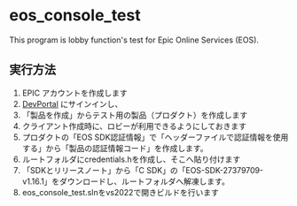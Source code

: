 # eos_console_test

This program is lobby function's test for Epic Online Services (EOS).

## 実行方法

1. EPIC アカウントを作成します
1. [DevPortal](https://dev.epicgames.com/portal/ja/) にサインインし、
1. 「製品を作成」からテスト用の製品（プロダクト）を作成します
1. クライアント作成時に、ロビーが利用できるようにしておきます
1. プロダクトの「EOS SDK認証情報」で「ヘッダーファイルで認証情報を使用する」から「製品の認証情報コード」を作成します。
1. ルートフォルダにcredentials.hを作成し、そこへ貼り付けます
1. 「SDKとリリースノート」から「C SDK」の「EOS-SDK-27379709-v1.16.1」をダウンロードし、ルートフォルダへ解凍します。
1. eos_console_test.slnをvs2022で開きビルドを行います

